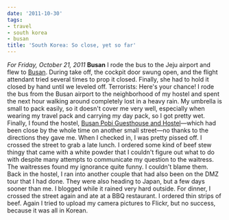 ```yaml
---
date: '2011-10-30'
tags:
- travel
- south korea
- busan
title: 'South Korea: So close, yet so far'
---
```


*For Friday, October 21, 2011* **Busan** I rode the bus to the Jeju airport and flew to [Busan](http://g.co/maps/anssg). During take off, the cockpit door swung open, and the flight attendant tried several times to prop it closed. Finally, she had to hold it closed by hand until we leveled off. Terrorists: Here's your chance! I rode the bus from the Busan airport to the neighborhood of my hostel and spent the next hour walking around completely lost in a heavy rain. My umbrella is small to pack easily, so it doesn't cover me very well, especially when wearing my travel pack and carrying my day pack, so I got pretty wet. Finally, I found the hostel, [Busan Pobi Guesthouse and Hostel](http://www.hostelworld.com/hosteldetails.php/Busan-Pobi-Guesthouse-and-Hostel/Busan/51483?sc_sau=rt)—which had been close by the whole time on another small street—no thanks to the directions they gave me. When I checked in, I was pretty pissed off. I crossed the street to grab a late lunch. I ordered some kind of beef stew thingy that came with a white powder that I couldn't figure out what to do with despite many attempts to communicate my question to the waitress. The waitresses found my ignorance quite funny. I couldn't blame them. Back in the hostel, I ran into another couple that had also been on the DMZ tour that I had done. They were also heading to Japan, but a few days sooner than me. I blogged while it rained very hard outside. For dinner, I crossed the street again and ate at a BBQ restaurant. I ordered thin strips of beef. Again I tried to upload my camera pictures to Flickr, but no success, because it was all in Korean.
